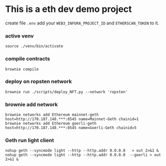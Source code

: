 # This is a eth dev demo project

create file `.env` add your `WEB3_INFURA_PROJECT_ID` and `ETHERSCAN_TOKEN` to it.



### active venv
```
source ./venv/bin/activate
```

### compile contracts
```
brownie compile
```

### deploy on ropsten network
```
brownie run ./scripts/deploy_NFT.py --network 'ropsten'
```

### brownie add network
```
brownie networks add Ethereum mainnet-geth host=http://170.187.148.***:8545 name=Mainnet-Geth chainid=1
brownie networks add Ethereum goerli-geth host=http://170.187.148.***:8545 name=Goerli-Geth chainid=5
```

### Geth run light client
```
nohup geth --syncmode light --http --http.addr 0.0.0.0   > out 2>&1 &
nohup geth --syncmode light --http --http.addr 0.0.0.0  --goerli > out 2>&1 &
```